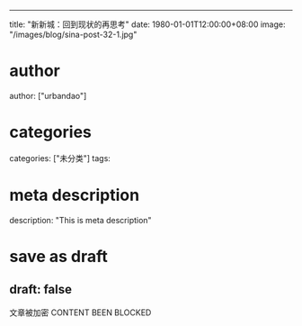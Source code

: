 
---
title: "新新城：回到现状的再思考"
date: 1980-01-01T12:00:00+08:00
image: "/images/blog/sina-post-32-1.jpg"
# author
author: ["urbandao"]
# categories
categories: ["未分类"]
tags: 
# meta description
description: "This is meta description"
# save as draft
draft: false
---

文章被加密 CONTENT BEEN BLOCKED

